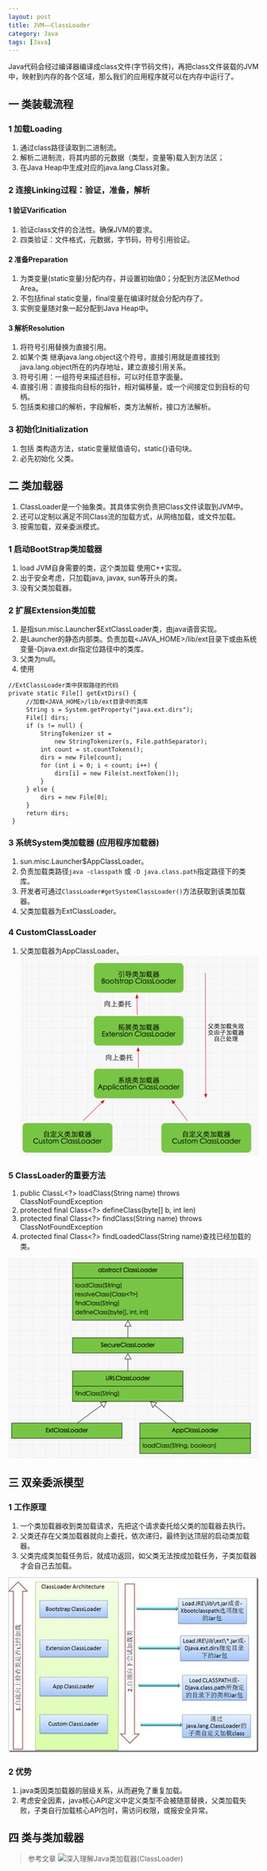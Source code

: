 ```yaml
---
layout: post
title: JVM——ClassLoader
category: Java
tags: [Java]
---
```


Java代码会经过编译器编译成class文件(字节码文件)，再把class文件装载的JVM中，映射到内存的各个区域，那么我们的应用程序就可以在内存中运行了。


## 一 类装载流程
### 1 加载Loading
1. 通过class路径读取到二进制流。
2. 解析二进制流，将其内部的元数据（类型，变量等)载入到方法区；
3. 在Java Heap中生成对应的java.lang.Class对象。


### 2 连接Linking过程：验证，准备，解析
#### 1 验证Varification
1. 验证class文件的合法性。确保JVM的要求。
2. 四类验证：文件格式，元数据，字节码，符号引用验证。

#### 2 准备Preparation
1. 为类变量(static变量)分配内存，并设置初始值0；分配到方法区Method Area。
2. 不包括final static变量，final变量在编译时就会分配内存了。
3. 实例变量随对象一起分配到Java Heap中。

#### 3 解析Resolution
1. 将符号引用替换为直接引用。
2. 如某个类 继承java.lang.object这个符号，直接引用就是直接找到java.lang.object所在的内存地址，建立直接引用关系。
3. 符号引用：一组符号来描述目标，可以时任意字面量。
4. 直接引用：直接指向目标的指针，相对偏移量，或一个间接定位到目标的句柄。
5. 包括类和接口的解析，字段解析，类方法解析，接口方法解析。

### 3 初始化Initialization
1. 包括 类构造方法，static变量赋值语句，static{}语句块。
2. 必先初始化 父类。

## 二 类加载器
1. ClassLoader是一个抽象类。其具体实例负责把Class文件读取到JVM中。
2. 还可以定制以满足不同Class流的加载方式，从网络加载，或文件加载。
3. 按需加载，双亲委派模式。

### 1 启动BootStrap类加载器
1. load JVM自身需要的类，这个类加载 使用C++实现。
2. 出于安全考虑，只加载java, javax, sun等开头的类。
3. 没有父类加载器。

### 2 扩展Extension类加载
1. 是指sun.misc.Launcher$ExtClassLoader类，由java语音实现。
2. 是Launcher的静态内部类。负责加载<JAVA_HOME>/lib/ext目录下或由系统变量-Djava.ext.dir指定位路径中的类库。
3. 父类为null。
4. 使用

```
//ExtClassLoader类中获取路径的代码
private static File[] getExtDirs() {
     //加载<JAVA_HOME>/lib/ext目录中的类库
     String s = System.getProperty("java.ext.dirs");
     File[] dirs;
     if (s != null) {
         StringTokenizer st =
             new StringTokenizer(s, File.pathSeparator);
         int count = st.countTokens();
         dirs = new File[count];
         for (int i = 0; i < count; i++) {
             dirs[i] = new File(st.nextToken());
         }
     } else {
         dirs = new File[0];
     }
     return dirs;
 }
```

### 3 系统System类加载器 (应用程序加载器)
1. sun.misc.Launcher$AppClassLoader。
2. 负责加载类路径`java -classpath` 或 `-D java.class.path`指定路径下的类库。
3. 开发者可通过`ClassLoader#getSystemClassLoader()`方法获取到该类加载器。
4. 父类加载器为ExtClassLoader。

### 4 CustomClassLoader
1. 父类加载器为AppClassLoader。
![delegate](https://raw.githubusercontent.com/rlq/image/master/jvm/ParentsDelegate.png)

### 5 ClassLoader的重要方法
1. public ClassL<?> loadClass(String name) throws ClassNotFoundException
2. protected final Class<?> defineClass(byte[] b, int len)
3. protected final Class<?> findClass(String name) throws ClassNotFoundException
4. protected final Class<?> findLoadedClass(String name)查找已经加载的类。

![method](https://raw.githubusercontent.com/rlq/image/master/jvm/classLoader_%20process.png)

## 三 双亲委派模型
### 1 工作原理
1. 一个类加载器收到类加载请求，先把这个请求委托给父类的加载器去执行。
2. 父类还存在父类加载器就向上委托，依次递归，最终到达顶层的启动类加载器。
3. 父类完成类加载任务后，就成功返回，如父类无法按成加载任务，子类加载器才会自己去加载。

![classLoader](https://raw.githubusercontent.com/rlq/image/master/jvm/ClassLoader.jpeg)


### 2 优势
1. java类因类加载器的层级关系，从而避免了重复加载。
2. 考虑安全因素，java核心API定义中定义类型不会被随意替换，父类加载失败，子类自行加载核心API包时，需访问权限，或报安全异常。

## 四 类与类加载器







> 参考文章
![深入理解Java类加载器(ClassLoader)](https://blog.csdn.net/javazejian/article/details/73413292)
























